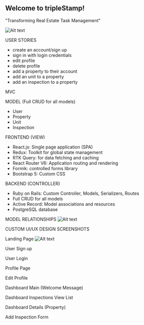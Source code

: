 ## Welcome to tripleStamp!
"Transforming Real Estate Task Management"

![Alt text](./client/src/assets/slideshow*technologies.jpg)

USER STORIES
* create an account/sign up
* sign in with login credentials
* edit profile
* delete profile
* add a property to their account
* add an unit to a property
* add an inspection to a property

MVC

MODEL (Full CRUD for all models)
* User
* Property
* Unit
* Inspection

FRONTEND (VIEW)
* React.js: Single page application (SPA)
* Redux: Toolkit for global state management
* RTK Query: for data fetching and caching
* React Router V6: Application routing and rendering
* Formik: controlled forms library
* Bootstrap 5: Custom CSS

BACKEND (CONTROLLER)
* Ruby on Rails: Custom Controller, Models, Serializers, Routes
 * Full CRUD for all models
* Active Record: Model associations and resources
* PostgreSQL database

MODEL RELATIONSHIPS
![Alt text](./client/src/assets/slideshow*models.jpg)

CUSTOM UI/UX DESIGN SCREENSHOTS

Landing Page
![Alt text](./client/src/assets/ts*landing*page.jpg)

User Sign up

User Login

Profile Page

Edit Profile

Dashboard Main (Welcome Message)

Dashboard Inspections View List

Dashboard Details (Property)

Add Inspection Form



